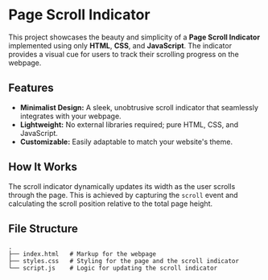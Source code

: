 # Page Scroll Indicator

This project showcases the beauty and simplicity of a **Page Scroll Indicator** implemented using only **HTML**, **CSS**, and **JavaScript**. The indicator provides a visual cue for users to track their scrolling progress on the webpage.

## Features

- **Minimalist Design:** A sleek, unobtrusive scroll indicator that seamlessly integrates with your webpage.
- **Lightweight:** No external libraries required; pure HTML, CSS, and JavaScript.
- **Customizable:** Easily adaptable to match your website's theme.

## How It Works

The scroll indicator dynamically updates its width as the user scrolls through the page. This is achieved by capturing the `scroll` event and calculating the scroll position relative to the total page height.

## File Structure

```plaintext
.
├── index.html   # Markup for the webpage
├── styles.css   # Styling for the page and the scroll indicator
└── script.js    # Logic for updating the scroll indicator
